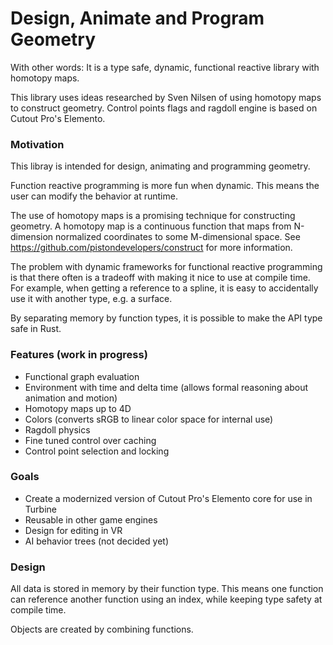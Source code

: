 # Design, Animate and Program Geometry

With other words: It is a type safe, dynamic, functional reactive library with homotopy maps.

This library uses ideas researched by Sven Nilsen of using homotopy maps to construct geometry.
Control points flags and ragdoll engine is based on Cutout Pro's Elemento.

### Motivation

This libray is intended for design, animating and programming geometry.

Function reactive programming is more fun when dynamic.
This means the user can modify the behavior at runtime.

The use of homotopy maps is a promising technique for constructing geometry.
A homotopy map is a continuous function that maps from N-dimension normalized coordinates
to some M-dimensional space.
See https://github.com/pistondevelopers/construct for more information.

The problem with dynamic frameworks for functional reactive programming
is that there often is a tradeoff with making it nice to use at compile time.
For example, when getting a reference to a spline,
it is easy to accidentally use it with another type, e.g. a surface.

By separating memory by function types, it is possible to
make the API type safe in Rust.

### Features (work in progress)

 - Functional graph evaluation
 - Environment with time and delta time (allows formal reasoning about animation and motion)
 - Homotopy maps up to 4D
 - Colors (converts sRGB to linear color space for internal use)
 - Ragdoll physics
 - Fine tuned control over caching
 - Control point selection and locking

### Goals

 - Create a modernized version of Cutout Pro's Elemento core for use in Turbine
 - Reusable in other game engines
 - Design for editing in VR
 - AI behavior trees (not decided yet)

### Design

All data is stored in memory by their function type.
This means one function can reference another function using an index,
while keeping type safety at compile time.

Objects are created by combining functions.
